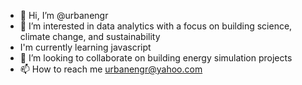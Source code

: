 - 👋 Hi, I’m @urbanengr
- 👀 I’m interested in data analytics with a focus on building science, climate change, and sustainability
- I'm currently learning javascript
- 💞️ I’m looking to collaborate on building energy simulation projects
- 📫 How to reach me urbanengr@yahoo.com

<!---
urbanengr/urbanengr is a ✨ special ✨ repository because its `README.md` (this file) appears on your GitHub profile.
You can click the Preview link to take a look at your changes.
--->
